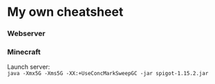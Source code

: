 # My own cheatsheet


### Webserver

### Minecraft
Launch server:   
`java -Xmx5G -Xms5G -XX:+UseConcMarkSweepGC -jar spigot-1.15.2.jar`
